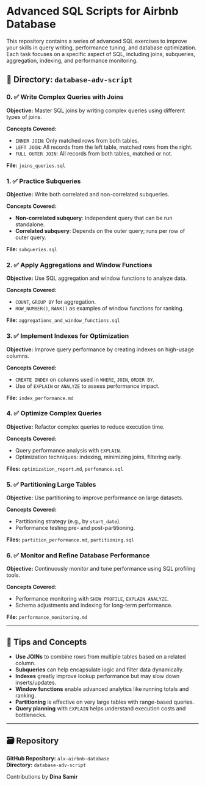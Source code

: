 # Advanced SQL Scripts for Airbnb Database

This repository contains a series of advanced SQL exercises to improve your skills in query writing, performance tuning, and database optimization. Each task focuses on a specific aspect of SQL, including joins, subqueries, aggregation, indexing, and performance monitoring.

## 📁 Directory: `database-adv-script`

### 0. ✅ Write Complex Queries with Joins
**Objective:** Master SQL joins by writing complex queries using different types of joins.

**Concepts Covered:**
- `INNER JOIN`: Only matched rows from both tables.
- `LEFT JOIN`: All records from the left table, matched rows from the right.
- `FULL OUTER JOIN`: All records from both tables, matched or not.

**File:** `joins_queries.sql`

### 1. ✅ Practice Subqueries
**Objective:** Write both correlated and non-correlated subqueries.

**Concepts Covered:**
- **Non-correlated subquery**: Independent query that can be run standalone.
- **Correlated subquery**: Depends on the outer query; runs per row of outer query.

**File:** `subqueries.sql`

### 2. ✅ Apply Aggregations and Window Functions
**Objective:** Use SQL aggregation and window functions to analyze data.

**Concepts Covered:**
- `COUNT`, `GROUP BY` for aggregation.
- `ROW_NUMBER()`, `RANK()` as examples of window functions for ranking.

**File:** `aggregations_and_window_functions.sql`

### 3. ✅ Implement Indexes for Optimization
**Objective:** Improve query performance by creating indexes on high-usage columns.

**Concepts Covered:**
- `CREATE INDEX` on columns used in `WHERE`, `JOIN`, `ORDER BY`.
- Use of `EXPLAIN` or `ANALYZE` to assess performance impact.

**File:** `index_performance.md`

### 4. ✅ Optimize Complex Queries
**Objective:** Refactor complex queries to reduce execution time.

**Concepts Covered:**
- Query performance analysis with `EXPLAIN`.
- Optimization techniques: indexing, minimizing joins, filtering early.

**Files:** `optimization_report.md`, `perfomance.sql`

### 5. ✅ Partitioning Large Tables
**Objective:** Use partitioning to improve performance on large datasets.

**Concepts Covered:**
- Partitioning strategy (e.g., by `start_date`).
- Performance testing pre- and post-partitioning.

**Files:** `partition_performance.md`, `partitioning.sql`

### 6. ✅ Monitor and Refine Database Performance
**Objective:** Continuously monitor and tune performance using SQL profiling tools.

**Concepts Covered:**
- Performance monitoring with `SHOW PROFILE`, `EXPLAIN ANALYZE`.
- Schema adjustments and indexing for long-term performance.

**File:** `performance_monitoring.md`

---

## 📌 Tips and Concepts
- **Use JOINs** to combine rows from multiple tables based on a related column.
- **Subqueries** can help encapsulate logic and filter data dynamically.
- **Indexes** greatly improve lookup performance but may slow down inserts/updates.
- **Window functions** enable advanced analytics like running totals and ranking.
- **Partitioning** is effective on very large tables with range-based queries.
- **Query planning** with `EXPLAIN` helps understand execution costs and bottlenecks.

---

## 🗃️ Repository
**GitHub Repository:** `alx-airbnb-database`  
**Directory:** `database-adv-script`

Contributions by **Dina Samir**
